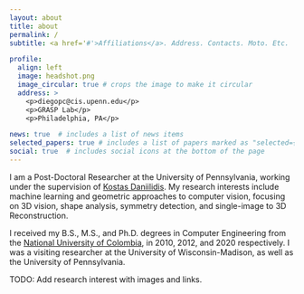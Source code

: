 ```yaml
---
layout: about
title: about
permalink: /
subtitle: <a href='#'>Affiliations</a>. Address. Contacts. Moto. Etc.

profile:
  align: left
  image: headshot.png
  image_circular: true # crops the image to make it circular
  address: >
    <p>diegopc@cis.upenn.edu</p>
    <p>GRASP Lab</p>
    <p>Philadelphia, PA</p>

news: true  # includes a list of news items
selected_papers: true # includes a list of papers marked as "selected={true}"
social: true  # includes social icons at the bottom of the page
---
```


I am a Post-Doctoral Researcher at the University of Pennsylvania, working under the supervision of [Kostas Daniilidis](https://www.cis.upenn.edu/~kostas/). My research interests include machine learning and geometric approaches to computer vision, focusing on 3D vision, shape analysis, symmetry detection, and single-image to 3D Reconstruction. 

I received my B.S., M.S., and Ph.D. degrees in Computer Engineering from the [National University of Colombia](https://medellin.unal.edu.co), in 2010, 2012, and 2020 respectively. I was a visiting researcher at the University of Wisconsin-Madison, as well as the University of Pennsylvania. 

TODO: Add research interest with images and links.